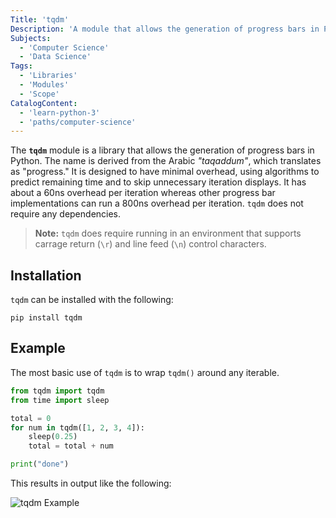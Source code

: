 ```yaml
---
Title: 'tqdm'
Description: 'A module that allows the generation of progress bars in Python.'
Subjects:
  - 'Computer Science'
  - 'Data Science'
Tags:
  - 'Libraries'
  - 'Modules'
  - 'Scope'
CatalogContent:
  - 'learn-python-3'
  - 'paths/computer-science'
---
```


The **`tqdm`** module is a library that allows the generation of progress bars in Python. The name is derived from the Arabic _"taqaddum"_, which translates as "progress." It is designed to have minimal overhead, using algorithms to predict remaining time and to skip unnecessary iteration displays. It has about a 60ns overhead per iteration whereas other progress bar implementations can run a 800ns overhead per iteration. `tqdm` does not require any dependencies. 

> **Note:** `tqdm` does require running in an environment that supports carrage return (`\r`) and line feed (`\n`) control characters.

## Installation

`tqdm` can be installed with the following:

```shell
pip install tqdm
```

## Example

The most basic use of `tqdm` is to wrap `tqdm()` around any iterable.

```py
from tqdm import tqdm
from time import sleep

total = 0
for num in tqdm([1, 2, 3, 4]):
    sleep(0.25)
    total = total + num

print("done")
```

This results in output like the following:

![tqdm Example](https://raw.githubusercontent.com/Codecademy/docs/main/media/tqdm.gif)

